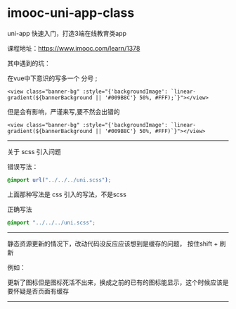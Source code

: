 # imooc-uni-app-class
uni-app 快速入门，打造3端在线教育类app

课程地址：https://www.imooc.com/learn/1378



其中遇到的坑：



在vue中下意识的写多一个 分号 ;

```vue
<view class="banner-bg" :style="{'backgroundImage': `linear-gradient(${bannerBackground || '#009B8C'} 50%, #FFF);`}"></view>
```

但是会有影响，严谨来写,要不然会出错的

```vue
<view class="banner-bg" :style="{'backgroundImage': `linear-gradient(${bannerBackground || '#009B8C'} 50%, #FFF)`}"></view>
```

---

关于 scss 引入问题

错误写法：

```scss
@import url("../../../uni.scss");
```

上面那种写法是 css 引入的写法，不是scss

正确写法

```scss
@import "../../../uni.scss";
```

---

静态资源更新的情况下，改动代码没反应应该想到是缓存的问题， 按住shift + 刷新

例如：

更新了图标但是图标死活不出来，换成之前的已有的图标能显示，这个时候应该是要怀疑是否页面有缓存



---

